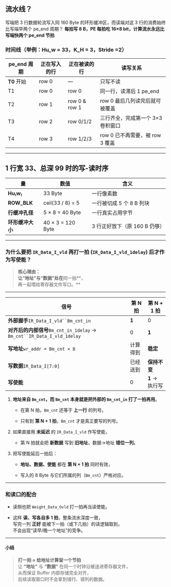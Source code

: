 ## 流水线？
写端把 3 行数据轮流写入同 160 Byte 的环形缓冲区，而读端对这 3 行的消费始终 比写端早两个 pe_end 周期？
**每拍写 8 B，PE 每拍吃 16×8 bit，计算流水永远比写端快两个 pe_end 节拍**
### 时间线（举例：Hu_w = 33，K_H = 3，Stride =2）

| pe_end 周期 | 正在写入的行 | 正在被读的行        | 读写关系                   |
| --------- | ------ | ------------- | ---------------------- |
| **T0** 开始 | row 0  | —             | 只写不读                   |
| T1        | row 0  | row 0         | 同一行，读滞后 1 pe_end       |
| T2        | row 1  | row 0 & row 1 | row 0 最后几列读完后就可被覆盖     |
| T3        | row 2  | row 0/1/2     | 三行齐全，完成第一个 3×3 卷积窗口    |
| T4        | row 3  | row 1/2/3     | row 0 已不再需要，被 row 3 覆盖 |

---

## 1 行宽 33、总深 99 时的写-读时序

|量|数值|含义|
|---|---|---|
|**Hu₍w₎**|33 Byte|一行像素数|
|**ROW_BLK**|ceil(33 / 8) = 5|一行被切成 5 个 8 B 列块|
|**行缓冲孔径**|5 × 8 = 40 Byte|一行真实占用字节|
|**环形缓冲大小**|40 × 3 = 120 Byte|3 行正好放下（原 160 B 仍够）|


---


### 为什么要把 **`IR_Data_I_vld`** 再打一拍 (`IR_Data_I_vld_1delay`) 后才作为写使能？

> **核心理由：  
> 让“地址”与“数据”处在**同一拍**，  
> 再一起喂给寄存器文件写口。**

---

|信号|第 N 拍|第 N + 1 拍|
|---|---|---|
|**外部握手**`IR_Data_I_vld``Bm_cnt_in`|**1**|0|
|**对齐后的内部信号**`Bm_cnt_in_1delay` → `Bm_cnt``IR_Data_I_vld_1delay`|0|**1**|
|**写地址**`wr_addr = Bm_cnt × 8`|计算得到|**稳定**|
|**写数据**`IR_Data_I[7:0]`|已经送到|**保持不变**|
|**写使能**|0|**1** → 执行写|

1. **地址来自 `Bm_cnt`，而 `Bm_cnt` 本身就是把外部的 `Bm_cnt_in` 打了一拍再用**。
    
    - 在第 N 拍，`Bm_cnt` 还等于 **上一行** 的列号。
        
    - 只有到 **第 N + 1 拍**，`Bm_cnt` 才是真正要写的列号。
        
2. 如果直接用 **未延迟** 的 `IR_Data_I_vld` 作写使能，
    
    - 第 N 拍就会把 **新数据** 写到 **旧地址**，数据→地址 **错位一列**。
        
3. 把写使能延后一拍后：
    
    - **地址、数据、使能** 都在 **第 N + 1 拍** 同时有效，
        
    - 写入的 8 Byte 与它们所属的列（`Bm_cnt`）严格对应。
        

---

### 和读口的配合

- 读侧也把 `Weight_Data_Ovld` 打一拍再当读使能。
    
- 这样 **读、写各自多 1 拍**，整条流水深度一致，  
    写完一列 **正好** 能被下一拍（或下几拍）的读逻辑取到，  
    不会出现“读早/晚一个地址”的竞争。
    

---

#### 小结

> **打一拍 ≈ 给地址计算留一个节拍**  
> 让 **“地址”** 与 **“数据”** 在同一个时钟沿被送进寄存器文件，  
> 从而保证 Buffer 内部存储完全对齐，  
> 后续读取窗口时不会拿到错行、错列的数据。